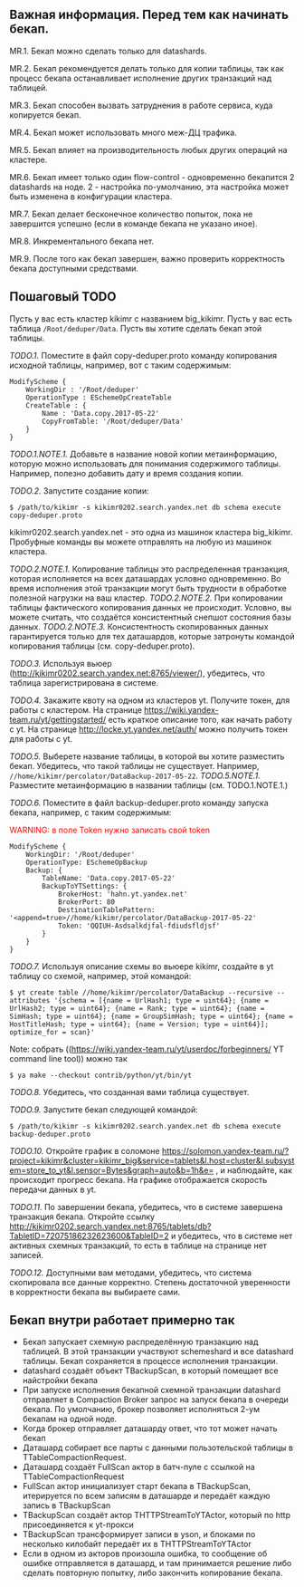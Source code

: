## Важная информация. Перед тем как начинать бекап.
MR.1. Бекап можно сделать только для datashards.

MR.2. Бекап рекомендуется делать только для копии таблицы, так как процесс бекапа останавливает исполнение других транзакций над таблицей.

MR.3. Бекап способен вызвать затруднения в работе сервиса, куда копируется бекап.

MR.4. Бекап может использовать много меж-ДЦ трафика.

MR.5. Бекап влияет на производительность любых других операций на кластере.

MR.6. Бекап имеет только один flow-control - одновременно бекапится 2 datashards на ноде. 2 - настройка по-умолчанию, эта настройка может быть изменена в конфигурации кластера.

MR.7. Бекап делает бесконечное количество попыток, пока не завершится успешно (если в команде бекапа не указано иное).

MR.8. Инкрементального бекапа нет.

MR.9. После того как бекап завершен, важно проверить корректность бекапа доступными средствами.

## Пошаговый TODO
Пусть у вас есть кластер kikimr с названием big_kikimr. Пусть у вас есть таблица `/Root/deduper/Data`. Пусть вы хотите сделать бекап этой таблицы.

_TODO.1._ Поместите в файл copy-deduper.proto команду копирования исходной таблицы, например, вот с таким содержимым:
```
ModifyScheme {
    WorkingDir : '/Root/deduper'
    OperationType : ESchemeOpCreateTable
    CreateTable : {
        Name : 'Data.copy.2017-05-22'
        CopyFromTable: '/Root/deduper/Data'
    }
}
```
_TODO.1.NOTE.1._ Добавьте в название новой копии метаинформацию, которую можно использовать для понимания содержимого таблицы. Например, полезно добавить дату и время создания копии.

_TODO.2._ Запустите создание копии:
```
$ /path/to/kikimr -s kikimr0202.search.yandex.net db schema execute copy-deduper.proto
```
kikimr0202.search.yandex.net - это одна из машинок кластера big_kikimr. Пробуфные команды вы можете отправлять на любую из машинок кластера.

_TODO.2.NOTE.1._ Копирование таблицы это распределенная транзакция, которая исполняется на всех даташардах условно одновременно. Во время исполнения этой транзакции могут быть трудности в обработке полезной нагрузки на ваш кластер.
_TODO.2.NOTE.2._ При копировании таблицы фактического копирования данных не происходит. Условно, вы можете считать, что создаётся консистентный снепшот состояния базы данных.
_TODO.2.NOTE.3._ Консистентность скопированных данных гарантируется только для тех даташардов, которые затронуты командой копирования таблицы (см. copy-deduper.proto).

_TODO.3._ Используя вьюер (http://kikimr0202.search.yandex.net:8765/viewer/), убедитесь, что таблица зарегистрирована в системе.

_TODO.4._ Закажите квоту на одном из кластеров yt. Получите токен, для работы с кластером. На странице https://wiki.yandex-team.ru/yt/gettingstarted/ есть краткое описание того, как начать работу с yt. На странице http://locke.yt.yandex.net/auth/ можно получить токен для работы с yt.

_TODO.5._ Выберете название таблицы, в которой вы хотите разместить бекап. Убедитесь, что такой таблицы не существует. Например,
`//home/kikimr/percolator/DataBackup-2017-05-22`.
_TODO.5.NOTE.1._ Разместите метаинформацию в названии таблицы (см. TODO.1.NOTE.1.)

_TODO.6._ Поместите в файл backup-deduper.proto команду запуска бекапа, например, с таким содержимым:

<span style="color:red;">WARNING: в поле Token нужно записать свой token</span>
```
ModifyScheme {
    WorkingDir: '/Root/deduper'
    OperationType: ESchemeOpBackup
    Backup: {
        TableName: 'Data.copy.2017-05-22'
        BackupToYTSettings: {
            BrokerHost: 'hahn.yt.yandex.net'
            BrokerPort: 80
            DestinationTablePattern: '<append=true>//home/kikimr/percolator/DataBackup-2017-05-22'
            Token: 'QQIUH-Asdsalkdjfal-fdiudsfldjsf'
        }
    }
}
```
_TODO.7._ Используя описание схемы во вьюере kikimr, создайте в yt таблицу со схемой, например, этой командой:
```
$ yt create table //home/kikimr/percolator/DataBackup --recursive --attributes '{schema = [{name = UrlHash1; type = uint64}; {name = UrlHash2; type = uint64}; {name = Rank; type = uint64}; {name = SimHash; type = uint64}; {name = GroupSimHash; type = uint64}; {name = HostTitleHash; type = uint64}; {name = Version; type = uint64}]; optimize_for = scan}'
```
Note: собрать ((https://wiki.yandex-team.ru/yt/userdoc/forbeginners/ YT command line tool)) можно так
```
$ ya make --checkout contrib/python/yt/bin/yt
```
_TODO.8._ Убедитесь, что созданная вами таблица существует.

_TODO.9._ Запустите бекап следующей командой:
```
$ /path/to/kikimr -s kikimr0202.search.yandex.net db schema execute backup-deduper.proto
```
_TODO.10._ Откройте график в соломоне https://solomon.yandex-team.ru/?project=kikimr&cluster=kikimr_big&service=tablets&l.host=cluster&l.subsystem=store_to_yt&l.sensor=Bytes&graph=auto&b=1h&e= , и наблюдайте, как происходит прогресс бекапа. На графике отображается скорость передачи данных в yt.

_TODO.11._ По завершении бекапа, убедитесь, что в системе завершена транзакция бекапа. Откройте ссылку http://kikimr0202.search.yandex.net:8765/tablets/db?TabletID=72075186232623600&TableID=2 и убедитесь, что в системе нет активных схемных транзакций, то есть в таблице на странице нет записей.

_TODO.12._ Доступными вам методами, убедитесь, что система скопировала все данные корректно. Степень достаточной уверенности в корректности бекапа вы выбираете сами.

## Бекап внутри работает примерно так
- Бекап запускает схемную распределённую транзакцию над таблицей. В этой транзакции участвуют schemeshard и все datashard таблицы. Бекап сохраняется в процессе исполнения транзакции.
- datashard создаёт объект TBackupScan, в который помещает все найстройки бекапа
- При запуске исполнения бекапной схемной транзакции datashard отправляет в Compaction Broker запрос на запуск бекапа в очереди бекапа. По умолчанию, брокер позволяет исполняться 2-ум бекапам на одной ноде.
- Когда брокер отправляет даташарду ответ, что тот может начать бекап
- Даташард собирает все парты с данными пользотельской таблицы в TTableCompactionRequest.
- Даташард создаёт FullScan актор в батч-пуле с ссылкой на TTableCompactionRequest
- FullScan актор инициализует старт бекапа в TBackupScan, итерируется по всем записям в даташарде и передаёт каждую запись в TBackupScan
- TBackupScan создаёт актор THTTPStreamToYTActor, который по http присоединяется к yt-прокси
- TBackupScan трансформирует записи в yson, и блоками по несколько килобайт передаёт их в THTTPStreamToYTActor
- Если в одном из акторов произошла ошибка, то сообщение об ошибке отправляется в даташард, и там принимается решение либо сделать повторную попытку, либо закончить копирование бекапа.
